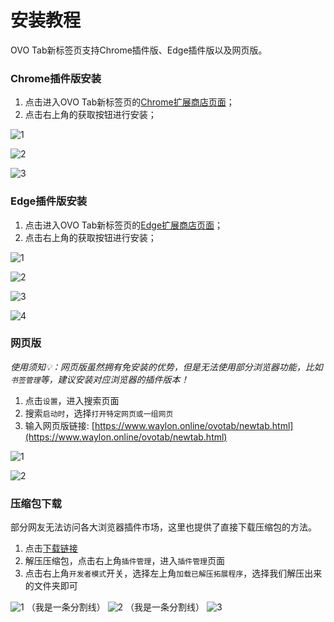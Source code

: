 # 安装教程
OVO Tab新标签页支持Chrome插件版、Edge插件版以及网页版。
### Chrome插件版安装
1. 点击进入OVO Tab新标签页的[Chrome扩展商店页面](https://chromewebstore.google.com/detail/ovotab-%E6%96%B0%E6%A0%87%E7%AD%BE%E9%A1%B5/difnfmjncgdjlefgflbjgdpbibdhmahl?hl=zh-CN&utm_source=ext_sidebar)；
2. 点击右上角的获取按钮进行安装；

![1](/chrome1.jpg)

![2](/chrome2.jpg)

![3](/chrome3.jpg)
### Edge插件版安装
1. 点击进入OVO Tab新标签页的[Edge扩展商店页面](https://microsoftedge.microsoft.com/addons/detail/ovo-tab/oadoooaklpclenbanbfgijeomdhghohf)；
2. 点击右上角的获取按钮进行安装；

![1](/edge1.jpg)

![2](/edge2.jpg)

![3](/edge3.jpg)

![4](/edge4.jpg)
### 网页版
*使用须知💡：网页版虽然拥有免安装的优势，但是无法使用部分浏览器功能，比如`书签管理`等，建议安装对应浏览器的插件版本！*
1. 点击`设置`，进入搜索页面
2. 搜索`启动时`，选择`打开特定网页或一组网页`
3. 输入网页版链接: [https://www.waylon.online/ovotab/newtab.html](https://www.waylon.online/ovotab/newtab.html)

![1](/web1.jpg)

![2](/web2.jpg)

### 压缩包下载
部分网友无法访问各大浏览器插件市场，这里也提供了直接下载压缩包的方法。
1. 点击[下载链接](https://www.waylon.online/ovotab/ovotab.zip)
2. 解压压缩包，点击右上角`插件管理`，进入`插件管理`页面
3. 点击右上角`开发者模式`开关，选择左上角`加载已解压拓展程序`，选择我们解压出来的文件夹即可


![1](/zip1.jpg)
（我是一条分割线）
![2](/zip2.jpg)
（我是一条分割线）
![3](/zip3.jpg)
